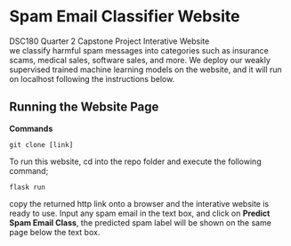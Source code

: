 # Spam Email Classifier Website
DSC180 Quarter 2 Capstone Project Interative Website \
 we classify harmful spam messages into categories such as insurance scams, medical sales, software sales, and more. We deploy our weakly supervised trained machine learning models on the website, and it will run on localhost following the instructions below.
 
## Running the Website Page
**Commands**
``` 
git clone [link]
```
To run this website, cd into the repo folder and execute the following command;
```
flask run
```
copy the returned http link onto a browser and the interative website is ready to use. Input any spam email in the text box, and click on **Predict Spam Email Class**, the predicted spam label will be shown on the same page below the text box.


